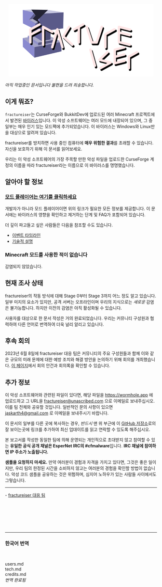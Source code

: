 <p align="center">
    <img src="docs/media/logo.svg" alt="fractureiser 로고" height="240">
</p>

_아직 작업중인 문서입니다 불편을 드려 죄송합니다._

## 이게 뭐죠?

`fractureiser`는 CurseForge와 BukkitDev에 업로드된 여러 Minecraft 프로젝트에서 발견된 [바이러스](https://en.wikipedia.org/wiki/Computer_virus)입니다. 이 악성 소프트웨어는 여러 모드에 내장되어 있으며, 그 중 일부는 매우 인기 있는 모드팩에 추가되었습니다. 이 바이러스는 Windows와 Linux만을 대상으로 알려져 있습니다.

fractureiser를 방치하면 사용 중인 컴퓨터에 **매우 위험한 결과**를 초래할 수 있습니다. 자신을 보호하기 위해 이 문서를 읽어보세요.

우리는 이 악성 소프트웨어의 가장 주목할 만한 악성 파일을 업로드한 CurseForge 계정의 이름을 따라 fractureiser라는 이름으로 이 바이러스를 명명했습니다.

## 알아야 할 정보

### [모드 플레이어는 여기를 클릭하세요](./docs/users.md)

개발자가 아니라 모드 플레이어이면 위의 링크가 필요한 모든 정보를 제공합니다. 이 문서에는 바이러스의 영향을 확인하고 제거하는 단계 및 FAQ가 포함되어 있습니다.

더 깊이 파고들고 싶은 사람들은 다음을 참조할 수도 있습니다.

- [이벤트 타임라인](docs/timeline.md)
- [기술적 설명](docs/tech.md)

### Minecraft 모드를 사용한 적이 없습니다

감염되지 않았습니다.

## 현재 조사 상태

fractureiser의 작동 방식에 대해 Stage 0부터 Stage 3까지 어느 정도 알고 있습니다. 일부 미지의 요소가 있지만, 공격 서버는 오프라인이며 우리의 지식으로는 _새로운_ 감염은 불가능합니다. 하지만 이전의 감염은 아직 활성화될 수 있습니다.

사용자를 대상으로 한 문서 작성은 거의 완료되었습니다. 우리는 커뮤니티 구성원과 협력하여 다른 언어로 번역하여 더욱 널리 알리고 있습니다.

## 후속 회의

2023년 6월 8일에 fractureiser 대응 팀은 커뮤니티의 주요 구성원들과 함께 이와 같은 규모의 미래 문제에 대한 예방 조치와 해결 방안을 논의하기 위해 회의를 개최했습니다.
[이 페이지](docs/2023-06-08-meeting.md)에서 회의 안건과 회의록을 확인할 수 있습니다.

## 추가 정보

이 악성 소프트웨어와 관련된 파일이 있다면, 해당 파일을 https://wormhole.app 에 업로드하고 그 URL을 fractureiser@unascribed.com 으로 이메일로 보내주십시오. 이를 팀 전체와 공유할 것입니다.
일반적인 문의 사항이 있으면 jaskarth4@gmail.com 로 이메일을 보내주시기 바랍니다.

이 문서의 일부를 다른 곳에 복사하는 경우, _반드시_ 맨 위 부근에 이 [GitHub 저장소](https://github.com/fractureiser-investigation/fractureiser)로의 잘 보이는곳에 링크를 추가하여 최신 업데이트를 읽고 연락할 수 있도록 해주십시오.

본 보고서를 작성한 동일한 팀에 의해 운영되는 개인적으로 초대받지 않고 참여할 수 있는 **유일한 공식 공개 채널은 EsperNet IRC의 #cfmalware**입니다. **IRC 채널에 참여하면 IP 주소가 노출됩니다.**

**샘플을 요청하지 마세요.** 만약 여러분이 경험과 자격을 가지고 있다면, 그것은 좋은 일이지만, 우리 팀의 한정된 시간을 소비하지 않고는 여러분의 경험을 확인할 방법이 없습니다. 악성 코드 샘플을 공유하는 것은 위험하며, 심지어 노하우가 있는 사람들 사이에서도 그렇습니다.

---

\- [fractureiser 대응 팀](docs/credits.md)

<br/>
<br/>
<br/>
<br/>
<br/>

---

### 한국어 번역

<br/>

users.md  
tech.md  
credits.md  
_번역 완료됨_
